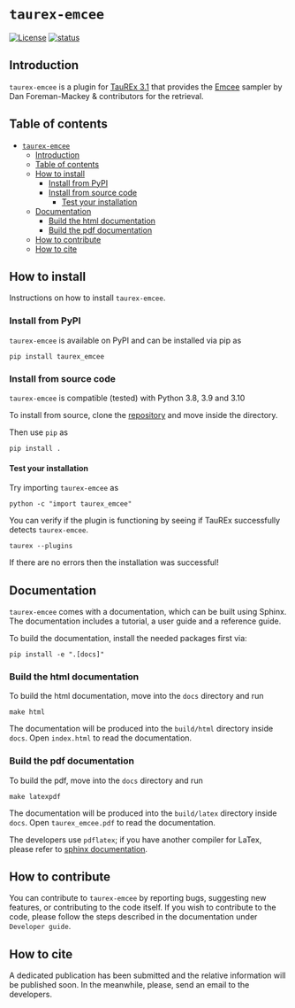 # ``taurex-emcee``

[![License](https://img.shields.io/badge/License-BSD%203--Clause-blue.svg)](https://opensource.org/licenses/BSD-3-Clause)
[![status](https://joss.theoj.org/papers/54464cd302ddd06fc2305634889f1a14/status.svg)](https://joss.theoj.org/papers/54464cd302ddd06fc2305634889f1a14)

## Introduction

`taurex-emcee` is a plugin for [TauREx 3.1](https://github.com/ucl-exoplanets/TauREx3_public) that provides the [Emcee](https://emcee.readthedocs.io/en/stable/) sampler by Dan Foreman-Mackey & contributors for the retrieval.

## Table of contents

- [``taurex-emcee``](#taurex-emcee)
  - [Introduction](#introduction)
  - [Table of contents](#table-of-contents)
  - [How to install](#how-to-install)
    - [Install from PyPI](#install-from-pypi)
    - [Install from source code](#install-from-source-code)
      - [Test your installation](#test-your-installation)
  - [Documentation](#documentation)
    - [Build the html documentation](#build-the-html-documentation)
    - [Build the pdf documentation](#build-the-pdf-documentation)
  - [How to contribute](#how-to-contribute)
  - [How to cite](#how-to-cite)

## How to install

Instructions on how to install ``taurex-emcee``.

### Install from PyPI

``taurex-emcee`` is available on PyPI and can be installed via pip as

    pip install taurex_emcee

### Install from source code

``taurex-emcee`` is compatible (tested) with Python 3.8, 3.9 and 3.10

To install from source, clone the [repository](https://github.com/ExObsSim/taurex-emcee) and move inside the directory.

Then use `pip` as

    pip install .

#### Test your installation

Try importing ``taurex-emcee`` as

    python -c "import taurex_emcee"

You can verify if the plugin is functioning by seeing if TauREx successfully detects ``taurex-emcee``.

    taurex --plugins

If there are no errors then the installation was successful!

## Documentation

``taurex-emcee`` comes with a documentation, which can be built using Sphinx.
The documentation includes a tutorial, a user guide and a reference guide.

To build the documentation, install the needed packages first via:

    pip install -e ".[docs]"

### Build the html documentation

To build the html documentation, move into the `docs` directory and run

    make html

The documentation will be produced into the `build/html` directory inside `docs`.
Open `index.html` to read the documentation.

### Build the pdf documentation

To build the pdf, move into the `docs` directory and run

    make latexpdf

The documentation will be produced into the `build/latex` directory inside `docs`.
Open `taurex_emcee.pdf` to read the documentation.

The developers use `pdflatex`; if you have another compiler for LaTex, please refer to [sphinx documentation](https://www.sphinx-doc.org/en/master/usage/configuration.html#latex-options).

## How to contribute

You can contribute to ``taurex-emcee`` by reporting bugs, suggesting new features, or contributing to the code itself.
If you wish to contribute to the code, please follow the steps described in the documentation under `Developer guide`.

## How to cite

A dedicated publication has been submitted and the relative information will be published soon.
In the meanwhile, please, send an email to the developers.
